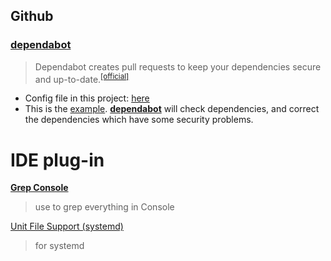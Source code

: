 ## Github

### **[dependabot](https://github.com/apps/dependabot)**

> Dependabot creates pull requests to keep your dependencies secure and up-to-date.<sup>[[official]](https://dependabot.com/)</sup>

- Config file in this project: [here](./.github/dependabot.yml)
- This is the [example](https://github.com/caliburn1994/SpringBootNote/pull/12). **[dependabot](https://github.com/apps/dependabot)** will check dependencies, and correct the dependencies which have some security problems. 

# IDE plug-in

[**Grep Console**](https://plugins.jetbrains.com/plugin/7125-grep-console )

> use to grep everything in Console

[Unit File Support (systemd)](https://plugins.jetbrains.com/plugin/11070-unit-file-support-systemd-)

> for systemd